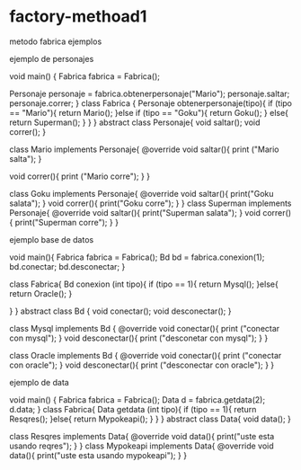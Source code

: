 # factory-methoad1
metodo fabrica ejemplos

ejemplo de personajes 

void main() {
  Fabrica fabrica =  Fabrica();
  
  Personaje personaje = fabrica.obtenerpersonaje("Mario");
  personaje.saltar;
  personaje.correr;
}
class Fabrica {
  Personaje obtenerpersonaje(tipo){
    if (tipo == "Mario"){
      return Mario();
    }else if (tipo == "Goku"){
      return Goku();
    }
    else{
      return Superman();
    }
  }
}
abstract class Personaje{
  void saltar();
  void correr();
}

class Mario implements Personaje{
  @override
  void saltar(){
    print ("Mario salta");
  }
  
  void correr(){
    print ("Mario corre");
  }
}

class Goku implements Personaje{
  @override
  void saltar(){
    print("Goku salata");
  }
  void correr(){
    print("Goku corre");
  }
}
class Superman implements Personaje{
  @override
  void saltar(){
    print("Superman salata");
  }
  void correr(){
    print("Superman corre");
  }
}

ejemplo base de datos 

void main(){
  Fabrica fabrica = Fabrica();
  Bd bd = fabrica.conexion(1);
  bd.conectar;
  bd.desconectar;
}

class Fabrica{
  Bd conexion (int tipo){
    if (tipo == 1){
      return Mysql();
    }else{
      return Oracle();
    }
    
  }
}
abstract class Bd {
  void conectar();
  void desconectar();
}

class Mysql implements Bd {
  @override
  void conectar(){
    print ("conectar con mysql");
  }
  void desconectar(){
    print ("desconetar con mysql");
  }
}

class Oracle implements Bd {
  @override
  void conectar(){
    print ("conectar con oracle");
  }
  void desconectar(){
    print ("desconectar con oracle");
  }
}

ejemplo de data 

void main() {
  Fabrica fabrica = Fabrica();
  Data d = fabrica.getdata(2);
  d.data;
}
class Fabrica{
  Data getdata (int tipo){
    if (tipo == 1){
      return Resqres();
    }else{
      return Mypokeapi();
    }
  }
}
abstract class Data{
  void data();
}

class Resqres implements Data{
  @override
  void data(){
    print("uste esta usando reqres");
  }
}
class Mypokeapi implements Data{
  @override
  void data(){
    print("uste esta usando mypokeapi");
  }
}
